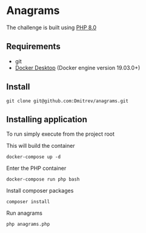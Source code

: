 # Anagrams
The challenge is built using [PHP 8.0](https://www.php.net/releases/8.0/en.php)

## Requirements
- git
- [Docker Desktop](https://www.docker.com/products/docker-desktop) (Docker engine version 19.03.0+)

## Install

```
git clone git@github.com:Dmitrev/anagrams.git
```

## Installing application

To run simply execute from the project root

This will build the container
```
docker-compose up -d
```

Enter the PHP container
```
docker-compose run php bash
```

Install composer packages

```
composer install
```

Run anagrams
```
php anagrams.php
```



